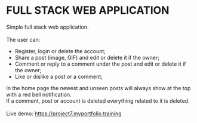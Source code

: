 # FULL STACK WEB APPLICATION #

Simple full stack web application.
<br/>
<br/>
The user can:

- Register, login or delete the account;
- Share a post (image, GIF) and edit or delete it if the owner;
- Comment or reply to a comment under the post and edit or delete it if the owner;
- Like or dislike a post or a comment;

In the home page the newest and unseen posts will always show at the top with a red bell notification.
<br/>
If a comment, post or account is deleted everything related to it is deleted.
<br/>
<br/>
Live demo: https://project7.myportfolio.training
